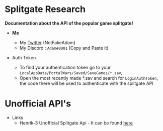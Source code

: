 # Splitgate Research
**Documentation about the API of the popular game splitgate!**

- **Me**
  - My [Twitter](https://twitter.com/notfakeadam) (NotFakeAdam)
  - My Discord : `Adаm#0001` (Copy and Paste it)
  
- Auth Token
  - To find your authentication token go to your `LocalAppData/PortalWars/Saved/SaveGames/*.sav`, 
  - Open the most recently made *.sav and search for `LoginAuthToken`, the code there will be used to authenticate with the splitgate API

# Unofficial API's
- Links
  - Henrik-3 Unofficial Splitgate Api - It can be found [here](https://github.com/Henrik-3/unofficial-splitgate-api)

